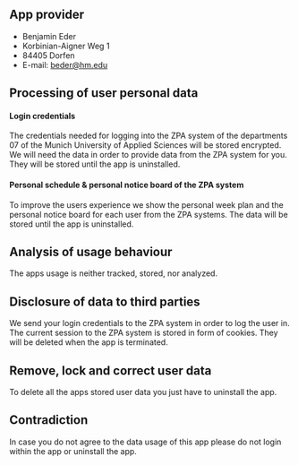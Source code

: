 ## App provider

- Benjamin Eder
- Korbinian-Aigner Weg 1
- 84405 Dorfen
- E-mail: beder@hm.edu


## Processing of user personal data

#### Login credentials

The credentials needed for logging into the ZPA system of the departments 07 of the Munich University of Applied Sciences will be stored encrypted.
We will need the data in order to provide data from the ZPA system for you.
They will be stored until the app is uninstalled.


#### Personal schedule & personal notice board of the ZPA system

To improve the users experience we show the personal week plan and the personal notice board for each user from the ZPA systems.
The data will be stored until the app is uninstalled.


## Analysis of usage behaviour

The apps usage is neither tracked, stored, nor analyzed.


## Disclosure of data to third parties

We send your login credentials to the ZPA system in order to log the user in.
The current session to the ZPA system is stored in form of cookies.
They will be deleted when the app is terminated.


## Remove, lock and correct user data

To delete all the apps stored user data you just have to uninstall the app.


## Contradiction

In case you do not agree to the data usage of this app please do not login within the app or uninstall the app.

